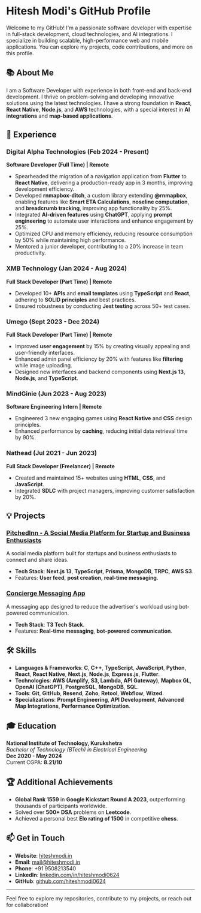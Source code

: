 # Hitesh Modi's GitHub Profile

Welcome to my GitHub! I'm a passionate software developer with expertise in full-stack development, cloud technologies, and AI integrations. I specialize in building scalable, high-performance web and mobile applications. You can explore my projects, code contributions, and more on this profile.

## 📚 About Me

I am a Software Developer with experience in both front-end and back-end development. I thrive on problem-solving and developing innovative solutions using the latest technologies. I have a strong foundation in **React**, **React Native**, **Node.js**, and **AWS** technologies, with a special interest in **AI integrations** and **map-based applications**.

## 💼 Experience

### Digital Alpha Technologies (Feb 2024 - Present)  
**Software Developer (Full Time) | Remote**  
- Spearheaded the migration of a navigation application from **Flutter** to **React Native**, delivering a production-ready app in 3 months, improving development efficiency.
- Developed **rnmapbox-ditch**, a custom library extending **@rnmapbox**, enabling features like **Smart ETA Calculations**, **noseline computation**, and **breadcrumb tracking**, improving app functionality by 25%.
- Integrated **AI-driven features** using **ChatGPT**, applying **prompt engineering** to automate user interactions and enhance engagement by 25%.
- Optimized CPU and memory efficiency, reducing resource consumption by 50% while maintaining high performance.
- Mentored a junior developer, contributing to a 20% increase in team productivity.

### XMB Technology (Jan 2024 - Aug 2024)  
**Full Stack Developer (Part Time) | Remote**  
- Developed 10+ **APIs** and **email templates** using **TypeScript** and **React**, adhering to **SOLID principles** and best practices.
- Ensured robustness by conducting **Jest testing** across 50+ test cases.

### Umego (Sept 2023 - Dec 2024)  
**Full Stack Developer (Part Time) | Remote**  
- Improved **user engagement** by 15% by creating visually appealing and user-friendly interfaces.
- Enhanced admin panel efficiency by 20% with features like **filtering** while image uploading.
- Designed new interfaces and backend components using **Next.js 13**, **Node.js**, and **TypeScript**.

### MindGinie (Jun 2023 - Aug 2023)  
**Software Engineering Intern | Remote**  
- Engineered 3 new engaging games using **React Native** and **CSS** design principles.
- Enhanced performance by **caching**, reducing initial data retrieval time by 90%.

### Nathead (Jul 2021 - Jun 2023)  
**Full Stack Developer (Freelancer) | Remote**  
- Created and maintained 15+ websites using **HTML**, **CSS**, and **JavaScript**.
- Integrated **SDLC** with project managers, improving customer satisfaction by 20%.

## 💡 Projects

### [PitchedInn - A Social Media Platform for Startup and Business Enthusiasts](https://github.com/hiteshmodi0624/PitchedInn)  
A social media platform built for startups and business enthusiasts to connect and share ideas.
- **Tech Stack**: **Next.js 13**, **TypeScript**, **Prisma**, **MongoDB**, **TRPC**, **AWS S3**.
- Features: **User feed**, **post creation**, **real-time messaging**.

### [Concierge Messaging App](https://github.com/hiteshmodi0624/Concierge-Messaging-App)  
A messaging app designed to reduce the advertiser's workload using bot-powered communication.
- **Tech Stack**: **T3 Tech Stack**.
- Features: **Real-time messaging**, **bot-powered communication**.

## 🛠️ Skills

- **Languages & Frameworks**: **C**, **C++**, **TypeScript**, **JavaScript**, **Python**, **React**, **React Native**, **Next.js**, **Node.js**, **Express.js**, **Flutter**.
- **Technologies**: **AWS (Amplify, S3, Lambda, API Gateway)**, **Mapbox GL**, **OpenAI (ChatGPT)**, **PostgreSQL**, **MongoDB**, **SQL**.
- **Tools**: **Git**, **GitHub**, **Resend**, **Zoho**, **Retool**, **Webflow**, **Wized**.
- **Specializations**: **Prompt Engineering**, **API Development**, **Advanced Map Integrations**, **Performance Optimization**.

## 🎓 Education

**National Institute of Technology, Kurukshetra**  
_Bachelor of Technology (BTech) in Electrical Engineering_  
**Dec 2020 - May 2024**  
Current CGPA: **8.21/10**

## 🏆 Additional Achievements

- **Global Rank 1559** in **Google Kickstart Round A 2023**, outperforming thousands of participants worldwide.
- Solved over **500+ DSA** problems on **Leetcode**.
- Achieved a personal best **Elo rating of 1500** in competitive **chess**.

## 📫 Get in Touch

- **Website**: [hiteshmodi.in](https://hiteshmodi.in)
- **Email**: [mail@hiteshmodi.in](mailto:mail@hiteshmodi.in)
- **Phone**: +91 9508213540
- **LinkedIn**: [linkedin.com/in/hiteshmodi0624](https://linkedin.com/in/hiteshmodi0624)
- **GitHub**: [github.com/hiteshmodi0624](https://github.com/hiteshmodi0624)

---

Feel free to explore my repositories, contribute to my projects, or reach out for collaboration!

